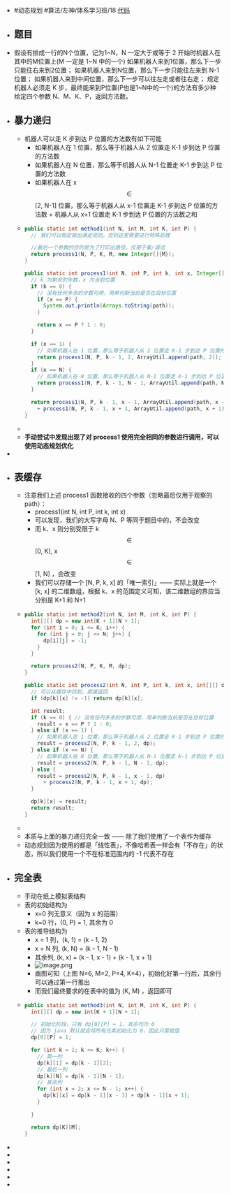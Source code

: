 - #动态规划 #算法/左神/体系学习班/18 [代码](https://github.com/singee-study/algorithm-java/blob/master/zuo-algorithm-2020/class18/Code01.java)
- ## 题目
- 假设有排成一行的N个位置，记为1~N，N 一定大于或等于 2
  开始时机器人在其中的M位置上(M 一定是 1~N 中的一个)
  如果机器人来到1位置，那么下一步只能往右来到2位置；
  如果机器人来到N位置，那么下一步只能往左来到 N-1 位置；
  如果机器人来到中间位置，那么下一步可以往左走或者往右走；
  规定机器人必须走 K 步，最终能来到P位置(P也是1~N中的一个)的方法有多少种
  给定四个参数 N、M、K、P，返回方法数。
- ## 暴力递归
	- 机器人可以走 K 步到达 P 位置的方法数有如下可能
		- 如果机器人在 1 位置，那么等于机器人从 2 位置走 K-1 步到达 P 位置的方法数
		- 如果机器人在 N 位置，那么等于机器人从 N-1 位置走 K-1 步到达 P 位置的方法数
		- 如果机器人在 x $$\in$$ [2, N-1] 位置，那么等于机器人从 x-1 位置走 K-1 步到达 P 位置的方法数 + 机器人从 x+1 位置走 K-1 步到达 P 位置的方法数之和
	- ```java
	  public static int method1(int N, int M, int K, int P) {
	    // 我们可以假定输出满足规则，否则这里需要进行特殊处理
	  
	    //最后一个参数的目的是为了打印出路径，仅用于看/调试
	    return process1(N, P, K, M, new Integer[]{M});
	  }
	  
	  public static int process1(int N, int P, int k, int x, Integer[] path) {
	    // k 为剩余的步数，x 为当前位置
	    if (k == 0) {
	      // 没有任何多余的步数可用，简单判断当前是否在目标位置
	      if (x == P) {
	        System.out.println(Arrays.toString(path));
	      }
	  
	      return x == P ? 1 : 0;
	    }
	  
	    if (x == 1) {
	      // 如果机器人在 1 位置，那么等于机器人从 2 位置走 K-1 步到达 P 位置的方法数
	      return process1(N, P, k - 1, 2, ArrayUtil.append(path, 2));
	    }
	    if (x == N) {
	      // 如果机器人在 N 位置，那么等于机器人从 N-1 位置走 K-1 步到达 P 位置的方法数
	      return process1(N, P, k - 1, N - 1, ArrayUtil.append(path, N - 1));
	    }
	  
	    return process1(N, P, k - 1, x - 1, ArrayUtil.append(path, x - 1))
	      + process1(N, P, k - 1, x + 1, ArrayUtil.append(path, x + 1));
	  }
	  ```
	-
	- **手动尝试中发现出现了对 process1 使用完全相同的参数进行调用，可以使用动态规划优化**
-
- ## 表缓存
	- 注意我们上述 process1 函数接收的四个参数（忽略最后仅用于观察的 path）：
		- process1(int N, int P, int k, int x)
		- 可以发现，我们的大写字母 N、P 等同于题目中的，不会改变
		- 而 k、x 则分别受限于 k $$\in$$ [0, K], x $$\in$$ [1, N] ，会改变
		- 我们可以存储一个 [N, P, k, x] 的「唯一索引」—— 实际上就是一个 [k, x] 的二维数组，根据 k、x 的范围定义可知，该二维数组的界应当分别是 K+1 和 N+1
	- ```java
	  public static int method2(int N, int M, int K, int P) {
	    int[][] dp = new int[K + 1][N + 1];
	    for (int i = 0; i <= K; i++) {
	      for (int j = 0; j <= N; j++) {
	        dp[i][j] = -1;
	      }
	    }
	  
	    return process2(N, P, K, M, dp);
	  }
	  
	  public static int process2(int N, int P, int k, int x, int[][] dp) {
	    // 可以从缓存中找到，直接返回
	    if (dp[k][x] != -1) return dp[k][x];
	  
	    int result;
	    if (k == 0) { // 没有任何多余的步数可用，简单判断当前是否在目标位置
	      result = x == P ? 1 : 0;
	    } else if (x == 1) {
	      // 如果机器人在 1 位置，那么等于机器人从 2 位置走 K-1 步到达 P 位置的方法数
	      result = process2(N, P, k - 1, 2, dp);
	    } else if (x == N) {
	      // 如果机器人在 N 位置，那么等于机器人从 N-1 位置走 K-1 步到达 P 位置的方法数
	      result = process2(N, P, k - 1, N - 1, dp);
	    } else {
	      result = process2(N, P, k - 1, x - 1, dp)
	        + process2(N, P, k - 1, x + 1, dp);
	    }
	  
	    dp[k][x] = result;
	    return result;
	  }
	  ```
	-
	- 本质与上面的暴力递归完全一致 —— 除了我们使用了一个表作为缓存
	- 动态规划因为使用的都是「线性表」，不像哈希表一样会有「不存在」的状态，所以我们使用一个不在标准范围内的 -1 代表不存在
- ## 完全表
	- 手动在纸上模拟表结构
	- 表的初始结构为
		- x=0 列无意义（因为 x 的范围）
		- k=0 行，(0, P) = 1, 其余为 0
	- 表的推导结构为
		- x = 1 列，(k, 1) = (k - 1, 2)
		- x = N 列, (k, N) = (k - 1, N - 1)
		- 其余列, (k, x) = (k - 1, x - 1) + (k - 1, x + 1)
		- ![image.png](../assets/image_1652065454700_0.png)
		- 画图可知（上图  N=6, M=2, P=4, K=4），初始化好第一行后，其余行可以通过第一行推出
		- 而我们最终要求的在表中的值为 (K, M) ，返回即可
	- ```java
	  public static int method3(int N, int M, int K, int P) {
	    int[][] dp = new int[K + 1][N + 1];
	  
	    // 初始化阶段，只有 dp[0][P] = 1，其余均为 0
	    // 因为 java 默认就会将所有元素初始化为 0，因此只需赋值
	    dp[0][P] = 1;
	  
	    for (int k = 1; k <= K; k++) {
	      // 第一列
	      dp[k][1] = dp[k - 1][2];
	      // 最后一列
	      dp[k][N] = dp[k - 1][N - 1];
	      // 其余列
	      for (int x = 2; x <= N - 1; x++) {
	        dp[k][x] = dp[k - 1][x - 1] + dp[k - 1][x + 1];
	      }
	  
	    }
	  
	    return dp[K][M];
	  }
	  ```
-
-
-
-
-
-